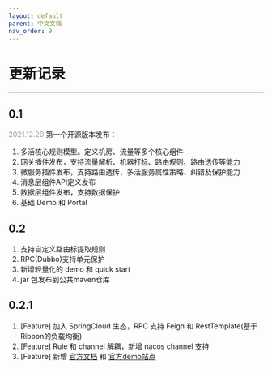 ```yaml
---
layout: default
parent: 中文文档
nav_order: 9
---
```

# 更新记录

---

## 0.1
<span style="color:#999CA2;">2021.12.20</span>
第一个开源版本发布：

1. 多活核心规则模型。定义机房、流量等多个核心组件
2. 网关插件发布，支持流量解析、机器打标、路由规则、路由透传等能力
3. 微服务插件发布，支持路由透传，多活服务属性策略、纠错及保护能力
4. 消息层组件API定义发布
5. 数据层组件发布，支持数据保护
6. 基础 Demo 和 Portal

## 0.2
1. 支持自定义路由标提取规则
2. RPC(Dubbo)支持单元保护
3. 新增轻量化的 demo 和 quick start
4. jar 包发布到公共maven仓库

## 0.2.1
1. [Feature] 加入 SpringCloud 生态，RPC 支持 Feign 和 RestTemplate(基于Ribbon的负载均衡)
2. [Feature] Rule 和 channel 解耦，新增 nacos channel 支持
3. [Feature] 新增 [官方文档](https://doc.appactive.io/docs/cn/README_CN.html) 和 [官方demo站点](http://demo.appactive.io/)